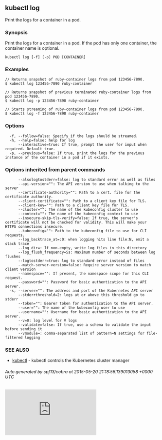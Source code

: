 ## kubectl log

Print the logs for a container in a pod.

### Synopsis


Print the logs for a container in a pod. If the pod has only one container, the container name is optional.

```
kubectl log [-f] [-p] POD [CONTAINER]
```

### Examples

```
// Returns snapshot of ruby-container logs from pod 123456-7890.
$ kubectl log 123456-7890 ruby-container

// Returns snapshot of previous terminated ruby-container logs from pod 123456-7890.
$ kubectl log -p 123456-7890 ruby-container

// Starts streaming of ruby-container logs from pod 123456-7890.
$ kubectl log -f 123456-7890 ruby-container
```

### Options

```
  -f, --follow=false: Specify if the logs should be streamed.
  -h, --help=false: help for log
      --interactive=true: If true, prompt the user for input when required. Default true.
  -p, --previous=false: If true, print the logs for the previous instance of the container in a pod if it exists.
```

### Options inherited from parent commands

```
      --alsologtostderr=false: log to standard error as well as files
      --api-version="": The API version to use when talking to the server
      --certificate-authority="": Path to a cert. file for the certificate authority.
      --client-certificate="": Path to a client key file for TLS.
      --client-key="": Path to a client key file for TLS.
      --cluster="": The name of the kubeconfig cluster to use
      --context="": The name of the kubeconfig context to use
      --insecure-skip-tls-verify=false: If true, the server's certificate will not be checked for validity. This will make your HTTPS connections insecure.
      --kubeconfig="": Path to the kubeconfig file to use for CLI requests.
      --log_backtrace_at=:0: when logging hits line file:N, emit a stack trace
      --log_dir=: If non-empty, write log files in this directory
      --log_flush_frequency=5s: Maximum number of seconds between log flushes
      --logtostderr=true: log to standard error instead of files
      --match-server-version=false: Require server version to match client version
      --namespace="": If present, the namespace scope for this CLI request.
      --password="": Password for basic authentication to the API server.
  -s, --server="": The address and port of the Kubernetes API server
      --stderrthreshold=2: logs at or above this threshold go to stderr
      --token="": Bearer token for authentication to the API server.
      --user="": The name of the kubeconfig user to use
      --username="": Username for basic authentication to the API server.
      --v=0: log level for V logs
      --validate=false: If true, use a schema to validate the input before sending it
      --vmodule=: comma-separated list of pattern=N settings for file-filtered logging
```

### SEE ALSO
* [kubectl](kubectl.md)	 - kubectl controls the Kubernetes cluster manager

###### Auto generated by spf13/cobra at 2015-05-20 21:18:56.139013058 +0000 UTC

[![Analytics](https://kubernetes-site.appspot.com/UA-36037335-10/GitHub/docs/kubectl_log.md?pixel)]()
